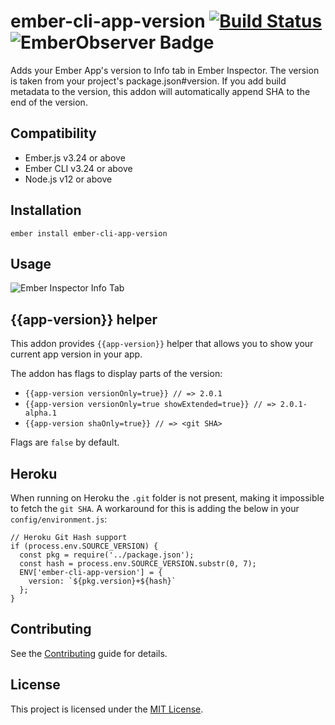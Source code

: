 ember-cli-app-version [![Build Status](https://travis-ci.org/ember-cli/ember-cli-app-version.svg?branch=master)](https://travis-ci.org/ember-cli/ember-cli-app-version) ![[EmberObserver Badge](http://emberobserver.com/addons/ember-cli-app-version)](http://emberobserver.com/badges/ember-cli-app-version.svg)
==============================================================================

Adds your Ember App's version to Info tab in Ember Inspector. The version is taken from your project's package.json#version.
If you add build metadata to the version, this addon will automatically append SHA to the end of the version.

Compatibility
------------------------------------------------------------------------------

* Ember.js v3.24 or above
* Ember CLI v3.24 or above
* Node.js v12 or above


Installation
------------------------------------------------------------------------------

```
ember install ember-cli-app-version
```


Usage
------------------------------------------------------------------------------

![Ember Inspector Info Tab](https://www.evernote.com/shard/s51/sh/c2f52608-bc17-4d5c-ac76-dec044eeb2e2/2f08de0cfb77217502cfc3a9188d84bf/res/3fb1d3d9-d809-48f6-9d3b-6e9a4af29892/skitch.png?resizeSmall&width=832)

## {{app-version}} helper

This addon provides `{{app-version}}` helper that allows you to show your current app version in your app.

The addon has flags to display parts of the version:

* `{{app-version versionOnly=true}} // => 2.0.1`
* `{{app-version versionOnly=true showExtended=true}} // => 2.0.1-alpha.1`
* `{{app-version shaOnly=true}} // => <git SHA>`

Flags are `false` by default.

## Heroku

When running on Heroku the `.git` folder is not present, making it impossible to fetch the `git SHA`. A workaround for this is adding the below in your `config/environment.js`:

```
// Heroku Git Hash support
if (process.env.SOURCE_VERSION) {
  const pkg = require('../package.json');
  const hash = process.env.SOURCE_VERSION.substr(0, 7);
  ENV['ember-cli-app-version'] = {
    version: `${pkg.version}+${hash}`
  };
}
```

Contributing
------------------------------------------------------------------------------

See the [Contributing](CONTRIBUTING.md) guide for details.


License
------------------------------------------------------------------------------

This project is licensed under the [MIT License](LICENSE.md).
